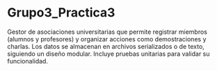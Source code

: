 # Grupo3_Practica3
Gestor de asociaciones universitarias que permite registrar miembros (alumnos y profesores) y organizar acciones como demostraciones y charlas. Los datos se almacenan en archivos serializados o de texto, siguiendo un diseño modular. Incluye pruebas unitarias para validar su funcionalidad.
